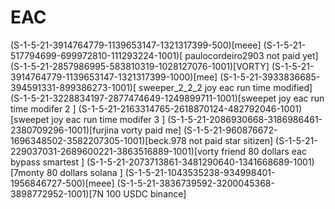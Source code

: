 # EAC
(S-1-5-21-3914764779-1139653147-1321317399-500)[meee]
(S-1-5-21-517794699-699972810-111293224-1001)[ paulocordeiro2903 not paid yet]
(S-1-5-21-2857986995-583810319-1028127076-1001)[VORTY]
(S-1-5-21-3914764779-1139653147-1321317399-1000)[mee]
(S-1-5-21-3933836685-394591331-899386273-1001)[ sweeper_2_2_2 joy eac run time modified]
(S-1-5-21-3228834197-2877474649-1249899711-1001)[sweepet  joy eac run time modifer 2 ]
(S-1-5-21-2163314765-2618870124-482792046-1001)[sweepet  joy eac run time modifer 3 ]
(S-1-5-21-2086930668-3186986461-2380709296-1001)[furjina  vorty paid me]
(S-1-5-21-960876672-1696348502-3582207305-1001)[beck.978 not paid star sitizen]
(S-1-5-21-229037031-2689600221-3863516889-1001)[vorty friend 80 dollars eac bypass  smartest ]
(S-1-5-21-2073713861-3481290640-1341668689-1001)[7monty 80 dollars solana  ]
(S-1-5-21-1043535238-934998401-1956846727-500)[meee]
(S-1-5-21-3836739592-3200045368-3898772952-1001)[7N  100 USDC binance] 
